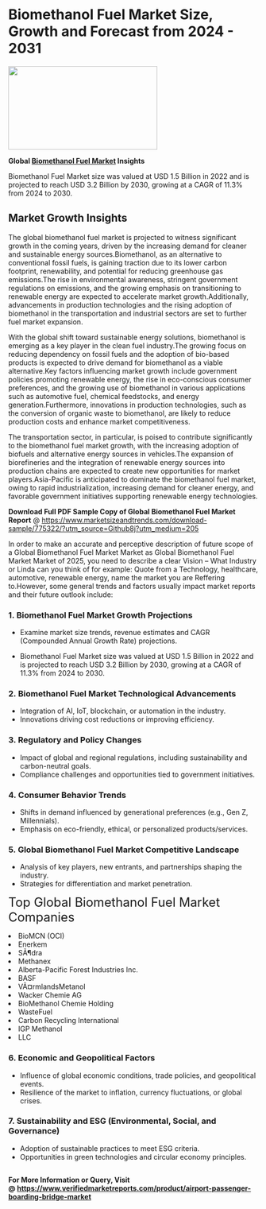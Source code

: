 <H1>Biomethanol Fuel Market Size, Growth and Forecast from 2024 - 2031</H1><img class="aligncenter size-medium wp-image-584254" src="https://thirdeyenews.in/wp-content/uploads/2024/09/Global-Market-Research-300x168.jpeg" alt="" width="300" height="168" /><p><strong>Global&nbsp;<a href="https://www.marketsizeandtrends.com/download-sample/775322/?utm_source=Github8j?utm_medium=205">Biomethanol Fuel Market</a> Insights</strong></p><p>Biomethanol Fuel Market size was valued at USD 1.5 Billion in 2022 and is projected to reach USD 3.2 Billion by 2030, growing at a CAGR of 11.3% from 2024 to 2030.</p><p><h2>Market Growth Insights</h2> <p>The global biomethanol fuel market is projected to witness significant growth in the coming years, driven by the increasing demand for cleaner and sustainable energy sources.Biomethanol, as an alternative to conventional fossil fuels, is gaining traction due to its lower carbon footprint, renewability, and potential for reducing greenhouse gas emissions.The rise in environmental awareness, stringent government regulations on emissions, and the growing emphasis on transitioning to renewable energy are expected to accelerate market growth.Additionally, advancements in production technologies and the rising adoption of biomethanol in the transportation and industrial sectors are set to further fuel market expansion.</p> <p>With the global shift toward sustainable energy solutions, biomethanol is emerging as a key player in the clean fuel industry.The growing focus on reducing dependency on fossil fuels and the adoption of bio-based products is expected to drive demand for biomethanol as a viable alternative.Key factors influencing market growth include government policies promoting renewable energy, the rise in eco-conscious consumer preferences, and the growing use of biomethanol in various applications such as automotive fuel, chemical feedstocks, and energy generation.Furthermore, innovations in production technologies, such as the conversion of organic waste to biomethanol, are likely to reduce production costs and enhance market competitiveness.</p> <p>The transportation sector, in particular, is poised to contribute significantly to the biomethanol fuel market growth, with the increasing adoption of biofuels and alternative energy sources in vehicles.The expansion of biorefineries and the integration of renewable energy sources into production chains are expected to create new opportunities for market players.Asia-Pacific is anticipated to dominate the biomethanol fuel market, owing to rapid industrialization, increasing demand for cleaner energy, and favorable government initiatives supporting renewable energy technologies.</p> <p><span class=""><strong>Download Full PDF Sample Copy of Global Biomethanol Fuel Market Report</strong> @ <a href="https://www.marketsizeandtrends.com/download-sample/775322/?utm_source=Github8j?utm_medium=205" target="_blank">https://www.marketsizeandtrends.com/download-sample/775322/?utm_source=Github8j?utm_medium=205</a></span></p><p>In order to make an accurate and perceptive description of future scope of a Global&nbsp;Biomethanol Fuel Market Market as Global&nbsp;Biomethanol Fuel Market Market of 2025, you need to describe a clear Vision &ndash; What Industry or Linda can you think of for example: Quote from a Technology, healthcare, automotive, renewable energy, name the market you are Reffering to.However, some general trends and factors usually impact market reports and their future outlook include:</p><h3>1.&nbsp;<strong>Biomethanol Fuel Market Growth Projections</strong></h3><ul><li>Examine market size trends, revenue estimates and CAGR (Compounded Annual Growth Rate) projections.</li><li><p>Biomethanol Fuel Market size was valued at USD 1.5 Billion in 2022 and is projected to reach USD 3.2 Billion by 2030, growing at a CAGR of 11.3% from 2024 to 2030.</p></li></ul><h3>2.&nbsp;<strong>Biomethanol Fuel Market Technological Advancements</strong></h3><ul><li>Integration of AI, IoT, blockchain, or automation in the industry.</li><li>Innovations driving cost reductions or improving efficiency.</li></ul><h3>3.&nbsp;<strong>Regulatory and Policy Changes</strong></h3><ul><li>Impact of global and regional regulations, including sustainability and carbon-neutral goals.</li><li>Compliance challenges and opportunities tied to government initiatives.</li></ul><h3>4.&nbsp;<strong>Consumer Behavior Trends</strong></h3><ul><li>Shifts in demand influenced by generational preferences (e.g., Gen Z, Millennials).</li><li>Emphasis on eco-friendly, ethical, or personalized products/services.</li></ul><h3>5.&nbsp;<strong>Global Biomethanol Fuel Market Competitive Landscape</strong></h3><ul><li>Analysis of key players, new entrants, and partnerships shaping the industry.</li><li>Strategies for differentiation and market penetration.</li></ul><p data-pm-slice="1 1 []"><span style="color: inherit; font-family: inherit; font-size: 25px;">Top Global Biomethanol Fuel Market Companies</span></p><div class="" data-test-id=""><p><li>BioMCN (OCI)</li><li> Enerkem</li><li> SÃ¶dra</li><li> Methanex</li><li> Alberta-Pacific Forest Industries Inc.</li><li> BASF</li><li> VÃ¤rmlandsMetanol</li><li> Wacker Chemie AG</li><li> BioMethanol Chemie Holding</li><li> WasteFuel</li><li> Carbon Recycling International</li><li> IGP Methanol</li><li> LLC</li></p></div><h3>6.&nbsp;<strong>Economic and Geopolitical Factors</strong></h3><ul><li>Influence of global economic conditions, trade policies, and geopolitical events.</li><li>Resilience of the market to inflation, currency fluctuations, or global crises.</li></ul><h3>7.&nbsp;<strong>Sustainability and ESG (Environmental, Social, and Governance)</strong></h3><ul><li>Adoption of sustainable practices to meet ESG criteria.</li><li>Opportunities in green technologies and circular economy principles.</li></ul><h2><strong style="font-size: 14px;">For More Information or Query, Visit @&nbsp;</strong><a style="background-color: #ffffff; font-size: 14px;" href="https://www.marketsizeandtrends.com/report/biomethanol-fuel-market/" target="_blank">https://www.verifiedmarketreports.com/product/airport-passenger-boarding-bridge-market</a></h2>